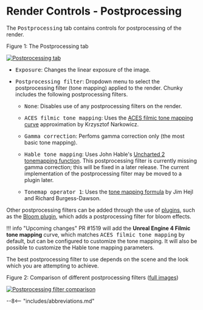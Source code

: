 # Render Controls - Postprocessing

The <samp>Postprocessing</samp> tab contains controls for postprocessing of the render.

<div class="figure" id="figure-1">
  <p class="figure">Figure 1: The Postprocessing tab</p>
  <div class="figureimgcontainer">
    <a href="../../../../../img/reference/user_interface/chunky/render_controls/postprocessing/postprocessing_tab.png">
      <img class="figure" src="../../../../../img/reference/user_interface/chunky/render_controls/postprocessing/postprocessing_tab.png" alt="Postprocessing tab">
    </a>
  </div>
</div>

- <samp>Exposure</samp>: Changes the linear exposure of the image.

- <samp>Postprocessing filter</samp>: Dropdown menu to select the postprocessing filter (tone mapping) applied to the render. Chunky includes the following postprocessing filters.

    - <samp>None</samp>: Disables use of any postprocessing filters on the render.

    - <samp>ACES filmic tone mapping</samp>: Uses the <a href="https://knarkowicz.wordpress.com/2016/01/06/aces-filmic-tone-mapping-curve/" target="_blank">ACES filmic tone mapping curve</a> approximation by Krzysztof Narkowicz.

    - <samp>Gamma correction</samp>: Perfoms gamma correction only (the most basic tone mapping). 

    - <samp>Hable tone mapping</samp>: Uses John Hable's <a href="http://filmicworlds.com/blog/filmic-tonemapping-operators/" target="_blank">Uncharted 2 tonemapping function</a>. This postprocessing filter is currently missing gamma correction; this will be fixed in a later release. The current implementation of the postprocessing filter may be moved to a plugin later.

    - <samp>Tonemap operator 1</samp>: Uses the <a href="http://filmicworlds.com/blog/filmic-tonemapping-operators/" target="_blank">tone mapping formula</a> by Jim Hejl and Richard Burgess-Dawson.

 Other postprocessing filters can be added through the use of [plugins](../../../../../plugins/chunky_plugins), such as the [Bloom plugin](../../../../../plugins/plugin_list#bloom-plugin), which adds a postprocessing filter for bloom effects.

!!! info "Upcoming changes"
    PR #1519 will add the **Unreal Engine 4 Filmic tone mapping** curve, which matches <samp style="font-size: 1em;">ACES filmic tone mapping</samp> by default, but can be configured to customize the tone mapping. It will also be possible to customize the Hable tone mapping parameters.

The best postprocessing filter to use depends on the scene and the look which you are attempting to achieve.

<div class="figure" id="figure-1">
  <p class="figure">Figure 2: Comparison of different postprocessing filters (<a href="https://github.com/chunky-dev/docs/tree/master/ChunkyDocs/docs/img/reference/user_interface/chunky/render_controls/postprocessing/examples/" target="_blank">full images</a>)</p>
  <div class="figureimgcontainer">
    <a href="../../../../../img/reference/user_interface/chunky/render_controls/postprocessing/examples/postprocessing_filter_comparison.png">
      <img class="figure" src="../../../../../img/reference/user_interface/chunky/render_controls/postprocessing/examples/postprocessing_filter_comparison.png" alt="Postprocessing filter comparison">
    </a>
  </div>
</div>

--8<-- "includes/abbreviations.md"
